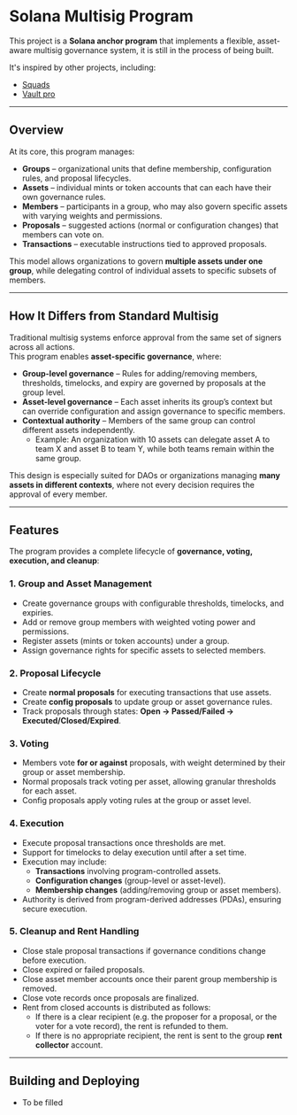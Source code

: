 # Solana Multisig Program

This project is a **Solana anchor program** that implements a flexible, asset-aware multisig governance system, it is still in the process of being built.

It's inspired by other projects, including:  

- [Squads](https://github.com/Squads-Protocol/v4)  
- [Vault pro](https://github.com/solana-turbin3/Q1_25_Builder_dvrvsimi)  

---

## Overview

At its core, this program manages:

- **Groups** – organizational units that define membership, configuration rules, and proposal lifecycles.  
- **Assets** – individual mints or token accounts that can each have their own governance rules.  
- **Members** – participants in a group, who may also govern specific assets with varying weights and permissions.  
- **Proposals** – suggested actions (normal or configuration changes) that members can vote on.  
- **Transactions** – executable instructions tied to approved proposals.  

This model allows organizations to govern **multiple assets under one group**, while delegating control of individual assets to specific subsets of members.  

---

## How It Differs from Standard Multisig

Traditional multisig systems enforce approval from the same set of signers across all actions.  
This program enables **asset-specific governance**, where:

- **Group-level governance** – Rules for adding/removing members, thresholds, timelocks, and expiry are governed by proposals at the group level.  
- **Asset-level governance** – Each asset inherits its group’s context but can override configuration and assign governance to specific members.  
- **Contextual authority** – Members of the same group can control different assets independently.  
  - Example: An organization with 10 assets can delegate asset A to team X and asset B to team Y, while both teams remain within the same group.

This design is especially suited for DAOs or organizations managing **many assets in different contexts**, where not every decision requires the approval of every member.

---

## Features

The program provides a complete lifecycle of **governance, voting, execution, and cleanup**:

### 1. Group and Asset Management
- Create governance groups with configurable thresholds, timelocks, and expiries.  
- Add or remove group members with weighted voting power and permissions.  
- Register assets (mints or token accounts) under a group.  
- Assign governance rights for specific assets to selected members.  

### 2. Proposal Lifecycle
- Create **normal proposals** for executing transactions that use assets.  
- Create **config proposals** to update group or asset governance rules.  
- Track proposals through states: **Open → Passed/Failed → Executed/Closed/Expired**.  

### 3. Voting
- Members vote **for or against** proposals, with weight determined by their group or asset membership.  
- Normal proposals track voting per asset, allowing granular thresholds for each asset.  
- Config proposals apply voting rules at the group or asset level.  

### 4. Execution
- Execute proposal transactions once thresholds are met.  
- Support for timelocks to delay execution until after a set time.  
- Execution may include:
  - **Transactions** involving program-controlled assets.  
  - **Configuration changes** (group-level or asset-level).  
  - **Membership changes** (adding/removing group or asset members).  
- Authority is derived from program-derived addresses (PDAs), ensuring secure execution.  

### 5. Cleanup and Rent Handling
- Close stale proposal transactions if governance conditions change before execution.  
- Close expired or failed proposals.  
- Close asset member accounts once their parent group membership is removed.  
- Close vote records once proposals are finalized.  
- Rent from closed accounts is distributed as follows:
  - If there is a clear recipient (e.g. the proposer for a proposal, or the voter for a vote record), the rent is refunded to them.  
  - If there is no appropriate recipient, the rent is sent to the group **rent collector** account.

---

## Building and Deploying
 - To be filled
